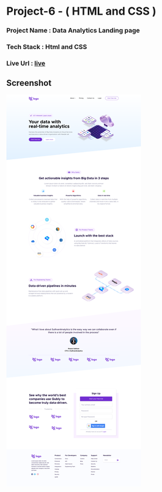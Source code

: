 # Project-6 - ( HTML and CSS )

### Project Name : Data Analytics Landing page

### Tech Stack : Html and CSS

### Live Url : [live](https://technoprabin.github.io/Ineuron_assignments_prabin/HTML_CSS_Projects/Project%206/)

## Screenshot

![output.png](./Data%20Analytics%20Landing%20page.png)
